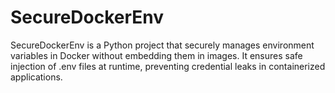 # SecureDockerEnv
SecureDockerEnv is a Python project that securely manages environment variables in Docker without embedding them in images. It ensures safe injection of .env files at runtime, preventing credential leaks in containerized applications.
